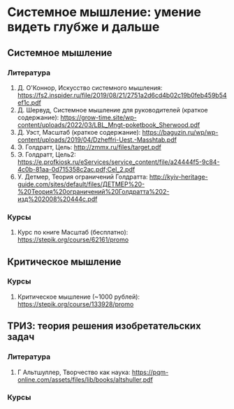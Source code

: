 # Системное мышление: умение видеть глубже и дальше

## Системное мышление

### Литература
1. Д. О'Коннор, Искусство системного мышления: https://fs2.inspider.ru/file/2019/08/21/2751a2d6cd4b02c19b0feb459b54ef1c.pdf
2. Д. Шервуд, Системное мышление для руководителей (краткое содержание): https://grow-time.site/wp-content/uploads/2022/03/LBL_Mngt-poketbook_Sherwood.pdf
3. Д. Уэст, Масштаб (краткое содержание): https://baguzin.ru/wp/wp-content/uploads/2019/04/Dzheffri-Uest.-Masshtab.pdf
4. Э. Голдратт, Цель: http://zmmx.ru/files/target.pdf
5. Э. Голдратт, Цель2: https://e.profkiosk.ru/eServices/service_content/file/a24444f5-9c84-4c0b-81aa-0d715358c2ac.pdf;Cel_2.pdf
6. У. Детмер, Теория ограничений Голдратта: http://kyiv-heritage-guide.com/sites/default/files/ДЕТМЕР%20-%20Теория%20ограничений%20Голдратта%202-изд%202008%20444с.pdf

### Курсы
1. Курс по книге Масштаб (бесплатно): https://stepik.org/course/62161/promo

## Критическое мышление

### Курсы
1. Критическое мышление (~1000 рублей): https://stepik.org/course/133928/promo

## ТРИЗ: теория решения изобретательских задач

### Литература
1. Г Альтшуллер, Творчество как наука: https://pqm-online.com/assets/files/lib/books/altshuller.pdf

### Курсы
